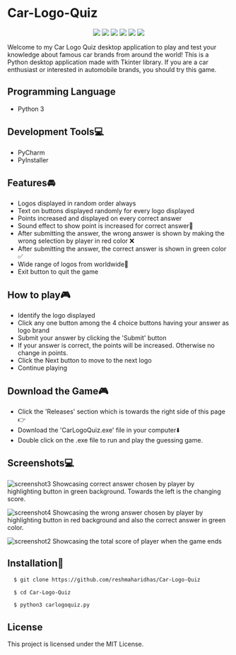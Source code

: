 # Car-Logo-Quiz
<p align="center">
  <a href="https://visitorbadge.io/status?path=https%3A%2F%2Fgithub.com%2Freshmaharidhas%2FCar-Logo-Quiz"><img src="https://api.visitorbadge.io/api/visitors?path=https%3A%2F%2Fgithub.com%2Freshmaharidhas%2FCar-Logo-Quiz&labelColor=%23000000&countColor=%2300ff00&style=plastic&labelStyle=lower" /></a>
  <img src="https://img.shields.io/github/repo-size/reshmaharidhas/Car-Logo-Quiz"/>
  <img src="https://img.shields.io/github/languages/top/reshmaharidhas/Car-Logo-Quiz?labelColor=black"/>
  <img src="https://img.shields.io/github/v/release/reshmaharidhas/Car-Logo-Quiz"/>
  <img src="https://img.shields.io/github/license/reshmaharidhas/Car-Logo-Quiz"/>
  <img src="https://img.shields.io/github/created-at/reshmaharidhas/Car-Logo-Quiz"/>
</p>
Welcome to my Car Logo Quiz desktop application to play and test your knowledge about famous car brands from around the world! This is a Python desktop application made with Tkinter library.
If you are a car enthusiast or interested in automobile brands, you should try this game.

## Programming Language
- Python 3

## Development Tools💻
- PyCharm
- PyInstaller

## Features🚘
- Logos displayed in random order always
- Text on buttons displayed randomly for every logo displayed
- Points increased and displayed on every correct answer 
- Sound effect to show point is increased for correct answer🔔
- After submitting the answer, the wrong answer is shown by making the wrong selection by player in red color ❌
- After submitting the answer, the correct answer is shown in green color ✅
- Wide range of logos from worldwide🚗
- Exit button to quit the game 

## How to play🎮
- Identify the logo displayed
- Click any one button among the 4 choice buttons having your answer as logo brand
- Submit your answer by clicking the 'Submit' button
- If your answer is correct, the points will be increased. Otherwise no change in points.
- Click the Next button to move to the next logo
- Continue playing

## Download the Game🎮
- Click the 'Releases' section which is towards the right side of this page👉
- Download the 'CarLogoQuiz.exe' file in your computer⬇️
- Double click on the .exe file to run and play the guessing game.

## Screenshots💻
![screenshot3](https://github.com/reshmaharidhas/Car-Logo-Quiz/assets/37250413/52f0c327-a9ca-4982-a29f-11121844e048)
Showcasing correct answer chosen by player by highlighting button in green background. Towards the left is the changing score.

![screenshot4](https://github.com/reshmaharidhas/Car-Logo-Quiz/assets/37250413/14b432d1-cd7d-488f-b5e0-522e27078e6a)
Showcasing the wrong answer chosen by player by highlighting button in red background and also the correct answer in green color.

![screenshot2](https://github.com/reshmaharidhas/Car-Logo-Quiz/assets/37250413/c85778e2-8f27-43b9-a580-94efabd3c884)
Showcasing the total score of player when the game ends 

## Installation🔌
```bash
  $ git clone https://github.com/reshmaharidhas/Car-Logo-Quiz
```
```bash
  $ cd Car-Logo-Quiz
```
```bash
  $ python3 carlogoquiz.py
```
## License
This project is licensed under the MIT License.

